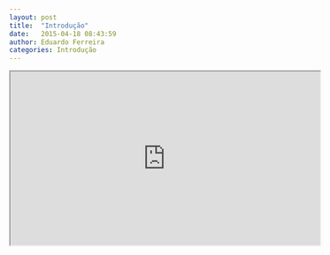 ```yaml
---
layout: post
title:  "Introdução"
date:   2015-04-18 08:43:59
author: Eduardo Ferreira
categories: Introdução
---
```


<center>
<iframe width="560" height="315" src="https://www.youtube.com/embed/zAlX1V3lK5s?autoplay=1"> </iframe>
</center>
